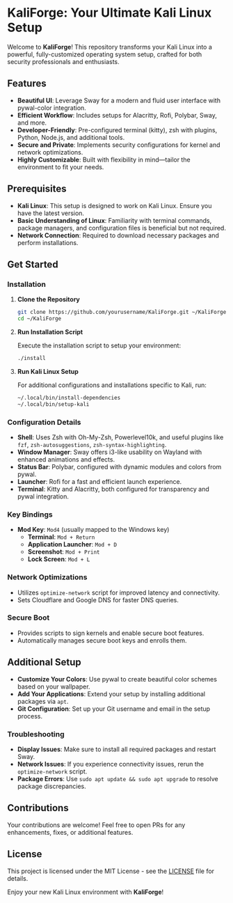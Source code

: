 # KaliForge: Your Ultimate Kali Linux Setup

Welcome to **KaliForge**! This repository transforms your Kali Linux into a powerful, fully-customized operating system setup, crafted for both security professionals and enthusiasts.

## Features

- **Beautiful UI**: Leverage Sway for a modern and fluid user interface with pywal-color integration.
- **Efficient Workflow**: Includes setups for Alacritty, Rofi, Polybar, Sway, and more.
- **Developer-Friendly**: Pre-configured terminal (kitty), zsh with plugins, Python, Node.js, and additional tools.
- **Secure and Private**: Implements security configurations for kernel and network optimizations.
- **Highly Customizable**: Built with flexibility in mind—tailor the environment to fit your needs.

## Prerequisites

- **Kali Linux**: This setup is designed to work on Kali Linux. Ensure you have the latest version.
- **Basic Understanding of Linux**: Familiarity with terminal commands, package managers, and configuration files is beneficial but not required.
- **Network Connection**: Required to download necessary packages and perform installations.

## Get Started

### Installation

1. **Clone the Repository**

   ```bash
   git clone https://github.com/yourusername/KaliForge.git ~/KaliForge
   cd ~/KaliForge
   ```

2. **Run Installation Script**

   Execute the installation script to setup your environment:

   ```bash
   ./install
   ```

3. **Run Kali Linux Setup**

   For additional configurations and installations specific to Kali, run:

   ```bash
   ~/.local/bin/install-dependencies
   ~/.local/bin/setup-kali
   ```

### Configuration Details

- **Shell**: Uses Zsh with Oh-My-Zsh, Powerlevel10k, and useful plugins like `fzf`, `zsh-autosuggestions`, `zsh-syntax-highlighting`.
- **Window Manager**: Sway offers i3-like usability on Wayland with enhanced animations and effects.
- **Status Bar**: Polybar, configured with dynamic modules and colors from pywal.
- **Launcher**: Rofi for a fast and efficient launch experience.
- **Terminal**: Kitty and Alacritty, both configured for transparency and pywal integration.

### Key Bindings

- **Mod Key**: `Mod4` (usually mapped to the Windows key)
  - **Terminal**: `Mod + Return`
  - **Application Launcher**: `Mod + D`
  - **Screenshot**: `Mod + Print`
  - **Lock Screen**: `Mod + L`

### Network Optimizations

- Utilizes `optimize-network` script for improved latency and connectivity.
- Sets Cloudflare and Google DNS for faster DNS queries.

### Secure Boot

- Provides scripts to sign kernels and enable secure boot features.
- Automatically manages secure boot keys and enrolls them.

## Additional Setup

- **Customize Your Colors**: Use pywal to create beautiful color schemes based on your wallpaper.
- **Add Your Applications**: Extend your setup by installing additional packages via `apt`.
- **Git Configuration**: Set up your Git username and email in the setup process.

### Troubleshooting

- **Display Issues**: Make sure to install all required packages and restart Sway.
- **Network Issues**: If you experience connectivity issues, rerun the `optimize-network` script.
- **Package Errors**: Use `sudo apt update && sudo apt upgrade` to resolve package discrepancies.

## Contributions

Your contributions are welcome! Feel free to open PRs for any enhancements, fixes, or additional features.

## License

This project is licensed under the MIT License - see the [LICENSE](LICENSE) file for details.

Enjoy your new Kali Linux environment with **KaliForge**!

